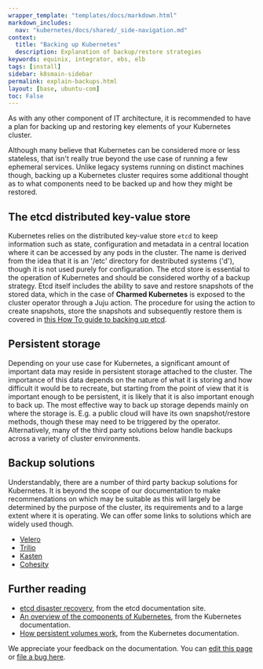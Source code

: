 ```yaml
---
wrapper_template: "templates/docs/markdown.html"
markdown_includes:
  nav: "kubernetes/docs/shared/_side-navigation.md"
context:
  title: "Backing up Kubernetes"
  description: Explanation of backup/restore strategies
keywords: equinix, integrator, ebs, elb
tags: [install]
sidebar: k8smain-sidebar
permalink: explain-backups.html
layout: [base, ubuntu-com]
toc: False
---
```


As with any other component of IT architecture, it is recommended to have a plan for backing up and restoring key elements of your Kubernetes cluster.

Although many believe that Kubernetes can be considered more or less stateless, that isn't really true beyond the use case of running a few ephemeral services. Unlike legacy systems running on distinct machines though, backing up a Kubernetes cluster requires some additional thought as to what components need to be backed up and how they might be restored. 

## The etcd distributed key-value store

Kubernetes relies on the distributed key-value store `etcd` to keep information such as state, configuration and metadata in a central location where it can be accessed by any pods in the cluster. The name is derived from the idea that it is an '/etc' directory for destributed systems ('d'), though it is not used purely for configuration. 
The etcd store is essential to the operation of Kubernetes and should be considered worthy of a backup strategy.
Etcd itself includes the ability to save and restore snapshots of the stored data, which in the case of **Charmed Kubernetes** is exposed to the cluster operator through a Juju action. The procedure for using the action to create snapshots, store the snapshots and subsequently restore them is covered in [this How To guide to backing up etcd][backup-etcd]. 

## Persistent storage

Depending on your use case for Kubernetes, a significant amount of important data may reside in persistent storage attached to the cluster. The importance of this data depends on the nature of what it is storing and how difficult it would be to recreate, but starting from the point of view that it is important enough to be persistent, it is likely that it is also important enough to back up. 
The most effective way to back up storage depends mainly on where the storage is. E.g. a public cloud will have its own snapshot/restore methods, though these may need to be triggered by the operator. Alternatively, many of the third party solutions below handle backups across a variety of cluster environments.

## Backup solutions

Understandably, there are a number of third party backup solutions for Kubernetes. It is beyond the scope of our documentation to make recommendations on which may be suitable as this will largely be determined by the purpose of the cluster, its requirements and to a large extent where it is operating. We can offer some links to solutions which are widely used though.

- [Velero][]
- [Trilio][]
- [Kasten][]
- [Cohesity][]

## Further reading

- [etcd disaster recovery][etcd-recovery], from the etcd documentation site.
- [An overview of the components of Kubernetes][k8s-overview], from the Kubernetes documentation.
- [How persistent volumes work][k8s-pv], from the Kubernetes documentation.


<!-- LINKS -->
[Velero]: https://velero.io/
[Cohesity]: https://www.cohesity.com
[Kasten]: https://www.kasten.io
[Trilio]: https://trilio.io/products/kubernetes-backup-and-recovery/
[k8s-overview]: https://kubernetes.io/docs/concepts/overview/components/
[k8s-pv]: https://kubernetes.io/docs/concepts/storage/persistent-volumes/
[backup-etcd]: /kubernetes/docs/backups
[etcd-recovery]: https://etcd.io/docs/v3.5/op-guide/recovery/

<!-- FEEDBACK -->
<div class="p-notification--information">
  <div class="p-notification__content">
    <p class="p-notification__message">We appreciate your feedback on the documentation. You can
    <a href="https://github.com/charmed-kubernetes/kubernetes-docs/edit/main/pages/k8s/explain-backups.md" >edit this page</a>
    or
    <a href="https://github.com/charmed-kubernetes/kubernetes-docs/issues/new" >file a bug here</a>.</p>
  </div>
</div>


